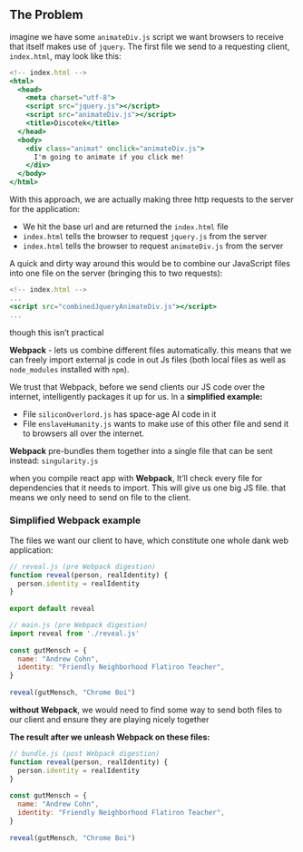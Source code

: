 ## The Problem

imagine we have some `animateDiv.js` script we want browsers to receive that itself makes use of `jquery`. The first file we send to a requesting client, `index.html`, may look like this:

```jsx
<!-- index.html -->
<html>
  <head>
    <meta charset="utf-8">
    <script src="jquery.js"></script>
    <script src="animateDiv.js"></script>
    <title>Discotek</title>
  </head>
  <body>
    <div class="animat" onclick="animateDiv.js">
      I'm going to animate if you click me!
    </div>
  </body>
</html>
```

With this approach, we are actually making three http requests to the server for the application:

- We hit the base url and are returned the `index.html` file
- `index.html` tells the browser to request `jquery.js` from the server
- `index.html` tells the browser to request `animateDiv.js` from the server

A quick and dirty way around this would be to combine our JavaScript files into one file on the server (bringing this to two requests):

```jsx
<!-- index.html -->
...
<script src="combinedJqueryAnimateDiv.js"></script>
...
```

though this isn’t practical

**Webpack**  - lets us combine different files automatically. this means that we can freely import external js code in out Js files  (both local files as well as `node_modules` installed with `npm`). 

We trust that Webpack, before we send clients our JS code over the internet, intelligently packages it up for us. In a **simplified example:**

- File `siliconOverlord.js` has space-age AI code in it
- File `enslaveHumanity.js` wants to make use of this other file and send it to browsers all over the internet.

**Webpack** pre-bundles them together into a single file that can be sent instead: `singularity.js`

when you compile react app with **Webpack**, It’ll check every file for dependencies that it needs to import. This will give us one big JS file. that means we only need to send on file to the client.

### Simplified Webpack example

The files we want our client to have, which constitute one whole dank web application:

```jsx
// reveal.js (pre Webpack digestion)
function reveal(person, realIdentity) {
  person.identity = realIdentity
}
 
export default reveal
```

```jsx
// main.js (pre Webpack digestion)
import reveal from './reveal.js'
 
const gutMensch = {
  name: "Andrew Cohn",
  identity: "Friendly Neighborhood Flatiron Teacher",
}
 
reveal(gutMensch, "Chrome Boi")
```

**without Webpack**, we would need to find some way to send both files to our client and ensure they are playing nicely together

**The result after we unleash Webpack on these files:**

```jsx
// bundle.js (post Webpack digestion)
function reveal(person, realIdentity) {
  person.identity = realIdentity
}
 
const gutMensch = {
  name: "Andrew Cohn",
  identity: "Friendly Neighborhood Flatiron Teacher",
}
 
reveal(gutMensch, "Chrome Boi")
```


